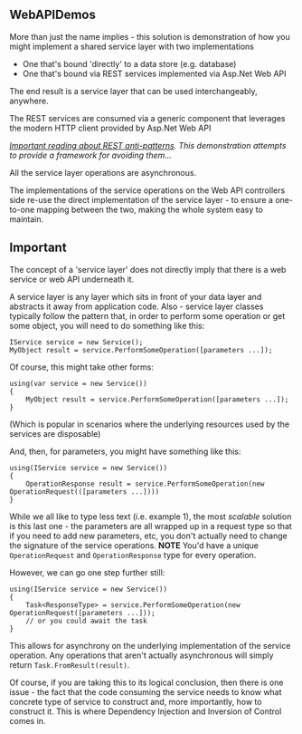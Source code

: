 WebAPIDemos
--

More than just the name implies - this solution is demonstration of how you might implement a shared service layer 
with two implementations 

- One that's bound 'directly' to a data store (e.g. database)
- One that's bound via REST services implemented via Asp.Net Web API

The end result is a service layer that can be used interchangeably, anywhere.

The REST services are consumed via a generic component that leverages the modern HTTP client provided by Asp.Net Web API

*[Important reading about REST anti-patterns](http://www.infoq.com/articles/rest-anti-patterns).  This demonstration
attempts to provide a framework for avoiding them...*

All the service layer operations are asynchronous.

The implementations of the service operations on the Web API controllers side re-use the direct implementation of the 
service layer - to ensure a one-to-one mapping between the two, making the whole system easy to maintain.

Important
--

The concept of a 'service layer' does not directly imply that there is a web service or web API underneath it.

A service layer is any layer which sits in front of your data layer and abstracts it away from application code.
Also - service layer classes typically follow the pattern that, in order to perform some operation or get some object,
you will need to do something like this:

    IService service = new Service();
    MyObject result = service.PerformSomeOperation([parameters ...]);

Of course, this might take other forms:

    using(var service = new Service())
    {
        MyObject result = service.PerformSomeOperation([parameters ...]);
    }

(Which is popular in scenarios where the underlying resources used by the services are disposable)

And, then, for parameters, you might have something like this:

    using(IService service = new Service())
    {
        OperationResponse result = service.PerformSomeOperation(new OperationRequest(([parameters ...])))
    }

While we all like to type less text (i.e. example 1), the most *scalable* solution is this last one - the parameters
are all wrapped up in a request type so that if you need to add new parameters, etc, you don't actually need to change 
the signature of the service operations.  **NOTE** You'd have a unique `OperationRequest` and `OperationResponse` type 
for every operation.

However, we can go one step further still:

    using(IService service = new Service())
    {
        Task<ResponseType> = service.PerformSomeOperation(new OperationRequest([parameters ...]));
        // or you could await the task
    }

This allows for asynchrony on the underlying implementation of the service operation.  Any operations that aren't actually
asynchronous will simply return `Task.FromResult(result)`.

Of course, if you are taking this to its logical conclusion, then there is one issue - the fact that the code consuming the 
service needs to know what concrete type of service to construct and, more importantly, how to construct it.  This is where
Dependency Injection and Inversion of Control comes in.